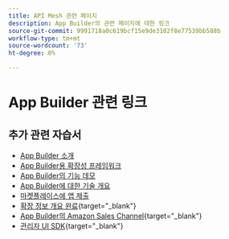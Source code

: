 ```yaml
---
title: API Mesh 관련 페이지
description: App Builder의 관련 페이지에 대한 링크
source-git-commit: 9991718a0c619bcf15e9de3102f8e77539bb588b
workflow-type: tm+mt
source-wordcount: '73'
ht-degree: 0%

---
```


# App Builder 관련 링크

## 추가 관련 자습서

* [App Builder 소개](../app-builder/introduction-to-app-builder.md)
* [App Builder용 확장성 프레임워크](../app-builder/extensibility-framework-commerce-eventing.md)
* [App Builder의 기능 데모](../app-builder/app-builder-functional-demonstration.md)
* [App Builder에 대한 기술 개요](../app-builder/app-builder-technical-overview.md)
* [마켓플레이스에 앱 제출](../app-builder/submit-app-process.md)
* [확장 정보 개요 완료](https://developer.adobe.com/commerce/marketplace/guides/sellers/extension-information/){target="_blank"}
* [App Builder의 Amazon Sales Channel](https://developer.adobe.com/commerce/extensibility/amazon-sales-channel/){target="_blank"}
* [관리자 UI SDK](https://developer.adobe.com/commerce/extensibility/admin-ui-sdk/){target="_blank"}
